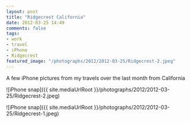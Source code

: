 ```yaml
---
layout: post
title: "Ridgecrest California"
date: 2012-03-25 14:49
comments: false
tags:
- work
- travel
- iPhone
- Ridgecrest
featured_image: "/photographs/2012/2012-03-25/Ridgecrest-2.jpeg"
---
```

A few iPhone pictures from my travels over the last month from California


![iPhone snap]({{ site.mediaUrlRoot }}/photographs/2012/2012-03-25/Ridgecrest-2.jpeg)






![iPhone snap]({{ site.mediaUrlRoot }}/photographs/2012/2012-03-25/Ridgecrest-1.jpeg)

